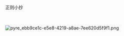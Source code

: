 正则小抄

<en-note>
  <div>
    <br>
    <br>
  </div>
  <div><img src="../_resources/fb96ec92f6caab4ab0ac9fe60df68ddc.png" hash="fb96ec92f6caab4ab0ac9fe60df68ddc" type="image/png" alt="pyre_ebb9ce1c-e5e8-4219-a8ae-7ee620d5f9f1.png"></div>
  <div>
    <br>
    <br>
  </div>
</en-note>